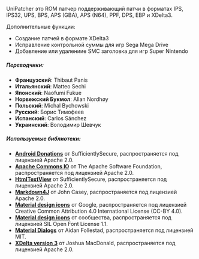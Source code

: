 UniPatcher это ROM патчер поддерживающий патчи в форматах IPS, IPS32, UPS, BPS, APS (GBA), APS (N64), PPF, DPS, EBP и XDelta3.

Дополнительные функции:

- Создание патчей в формате XDelta3
- Исправление контрольной суммы для игр Sega Mega Drive
- Добавление или удалениие SMC заголовка для игр Super Nintendo

##### Переводчики:

- **Французский**: Thibaut Panis
- **Итальянский**: Matteo Sechi
- **Японский**: Naofumi Fukue
- **Норвежский Букмол**: Allan Nordhøy
- **Польский**: Michal Bychowski
- **Русский**: Борис Тимофеев
- **Испанский**: Carlos Sánchez
- **Украинский**: Володимир Шевчук

##### Используемые библиотеки:

- [**Android Donations**](https://github.com/SufficientlySecure/donations) от SufficientlySecure, распространяется под лицензией Apache 2.0.
- [**Apache Commons IO**](https://commons.apache.org/proper/commons-io/) от The Apache Software Foundation, распространяется под лицензией Apache 2.0.
- [**HtmlTextView**](https://github.com/SufficientlySecure/html-textview) от SufficientlySecure, распространяется под лицензией Apache 2.0.
- [**Markdown4J**](https://github.com/jdcasey/markdown4j) от John Casey, распространяется под лицензией Apache 2.0.
- [**Material design icons**](https://github.com/google/material-design-icons) от Google, распространяется под лицензией Creative Common Attribution 4.0 International License (CC-BY 4.0).
- [**Material design icons**](https://materialdesignicons.com) от сообщества, распространяется под лицензией SIL Open Font License 1.1.
- [**Material Dialogs**](https://github.com/afollestad/material-dialogs) от Aidan Follestad, распространяется под лицензией MIT.
- [**XDelta version 3**](https://github.com/jmacd/xdelta) от Joshua MacDonald, распространяется под лицензией Apache 2.0.